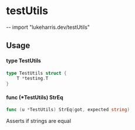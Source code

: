 # testUtils
--
    import "lukeharris.dev/testUtils"


## Usage

#### type TestUtils

```go
type TestUtils struct {
	T *testing.T
}
```


#### func (*TestUtils) StrEq

```go
func (u *TestUtils) StrEq(got, expected string)
```
Asserts if strings are equal
